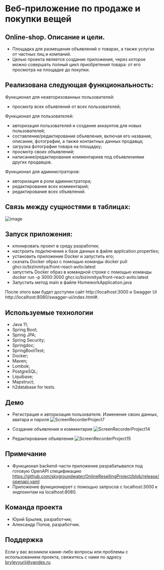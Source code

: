 # Веб-приложение по продаже и покупки вещей

## Online-shop. Описание и цели.
- Площадка для размещения объявлений о товарах, а также услугах от частных лиц и компаний.
- Целью проекта является создание приложения, через которое можно совершать полный цикл приобретения товара: от его просмотра на площадке до покупки. 

## Реализована следующая функциональность:

Функционал для неавторизованных пользователей:
- просмотр всех объявлений от всех пользователей;
  
Функционал для пользователей:
- авторизация пользователей и создание аккаунтов для новых пользователей;
- составление/редактирование объявления, включая его название, описание, фотографии, а также контактных данных продавца;
- загрузка фотографии товара на площадку;
- просмотр своих объявлений;
- написание/редактирование комментариев под объявлениями других продавцов.

Функционал для администраторов:
- авторизация в роли администратора;
- редактирование всех комментарий;
- редактирование всех объявлений.

## Связь между сущностями в таблицах:
![image](https://github.com/Caveri95/ClothesShop/assets/115732440/6bc34c73-e924-4c24-a3a6-2537ba4cecb1)




## Запуск приложения:
- клонировать проект в среду разработки;
- настроить подключение к базе данных в файле application.properties;
- установить приложение Docker и запустить его;
- скачать Docker образ с помощью команды docker pull ghcr.io/bizinmitya/front-react-avito:latest
- запустить Docker образ в командной строке с помощью команды docker run -p 3000:3000 ghcr.io/bizinmitya/front-react-avito:latest
- Запустить метод main в файле HomeworkApplication.java
  
После этого вам будет доступен сайт http://localhost:3000 и Swagger UI http://localhost:8080/swagger-ui/index.html#.

## Используемые технологии

- Java 11;
- Spring Boot;
- Spring JPA;
- Spring Security;
- Springdoc;
- SpringBootTest;
- Docker;
- Maven;
- Lombok;
- PostgreSQL;
- Liquibase;
- Mapstruct;
- h2database for tests.

## Демо
- Регистрация и авторизация пользователя. Изменение своих данных, аватара и пароля
![ScreenRecorderProject7](https://github.com/Caveri95/ClothesShop/assets/115732440/865a751f-2877-4ecb-ae2f-777fcb1d3495)

- Создание объявления и комментария
![ScreenRecorderProject14](https://github.com/Caveri95/ClothesShop/assets/115732440/6e70b1f3-c01d-4939-b93f-b4c43aba9db6)

- Редактирование объявления
![ScreenRecorderProject15](https://github.com/Caveri95/ClothesShop/assets/115732440/11a90886-6575-4fc0-bb97-0f52e3ab22ab)


## Примечание
- Функционал backend-части приложение разрабатывался под готовую OpenAPI спецификацию https://github.com/skygroundwater/OnlineResellingProject/blob/release/openapi.yaml
- Приложение функционирует с помощью запросов с localhost:3000 к эндпоинтам на localhost:8080.

## Команда проекта
- Юрий Брылев, разработчик;
- Александр Попов, разработчик.

## Поддержка
Если у вас возникли какие-либо вопросы или проблемы с использованием проекта, свяжитесь с нами по адресу brylevyurii@yandex.ru
